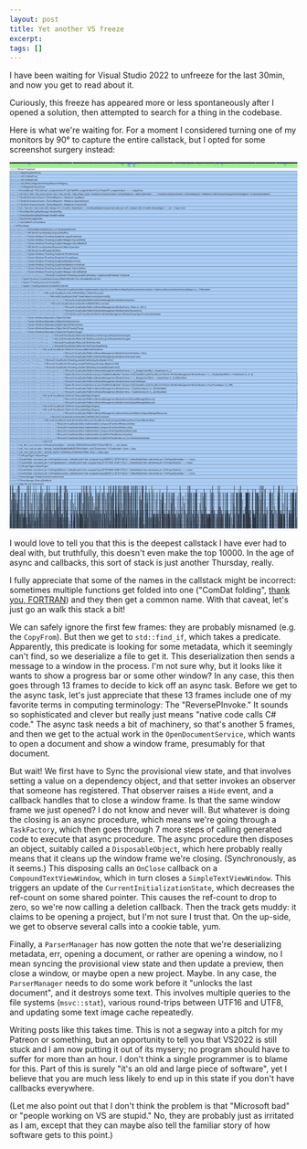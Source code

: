 ```yaml
---
layout: post
title: Yet another VS freeze
excerpt:
tags: []
---
```


I have been waiting for Visual Studio 2022 to unfreeze for the last 30min, and now you get to read about it.

Curiously, this freeze has appeared more or less spontaneously after I opened a solution, then attempted to search for a thing in the codebase.

Here is what we're waiting for. For a moment I considered turning one of my monitors by 90° to capture the entire callstack, but I opted for some screenshot surgery instead:

![Deep callstack](/assets/img/2025-03-13-yet-another-vs-freeze/image.png)

I would love to tell you that this is the deepest callstack I have ever had to deal with, but truthfully, this doesn't even make the top 10000. In the age of async and callbacks, this sort of stack is just another Thursday, really.

I fully appreciate that some of the names in the callstack might be incorrect: sometimes multiple functions get folded into one ("ComDat folding", [thank you, FORTRAN](https://devblogs.microsoft.com/oldnewthing/20161024-00/?p=94575)) and they then get a common name. With that caveat, let's just go an walk this stack a bit!

We can safely ignore the first few frames: they are probably misnamed (e.g. the `CopyFrom`). But then we get to `std::find_if`, which takes a predicate. Apparently, this predicate is looking for some metadata, which it seemingly can't find, so we deserialize a file to get it. 
This deserialization then sends a message to a window in the process. I'm not sure why, but it looks like it wants to show a progress bar or some other window? In any case, this then goes through 13 frames to decide to kick off an async task. 
Before we get to the async task, let's just appreciate that these 13 frames include one of my favorite terms in computing terminology: The "ReversePInvoke." It sounds so sophisticated and clever but really just means "native code calls C# code." 
The async task needs a bit of machinery, so that's another 5 frames, and then we get to the actual work in the `OpenDocumentService`, which wants to open a document and show a window frame, presumably for that document.

But wait! We first have to Sync the provisional view state, and that involves setting a value on a dependency object, and that setter invokes an observer that someone has registered. That observer raises a `Hide` event, and a callback handles that to close a window frame.
Is that the same window frame we just opened? I do not know and never will. But whatever is doing the closing is an async procedure, which means we're going through a `TaskFactory`, which then goes through 7 more steps of calling generated code to execute that async procedure.
The async procedure then disposes an object, suitably called a `DisposableObject`, which here probably really means that it cleans up the window frame we're closing. (Synchronously, as it seems.)
This disposing calls an `OnClose` callback on a `CompoundTextViewWindow`, which in turn closes a `SimpleTextViewWindow`. This triggers an update of the `CurrentInitializationState`, which decreases the ref-count on some shared pointer.
This causes the ref-count to drop to zero, so we're now calling a deletion callback. Then the track gets muddy: it claims to be opening a project, but I'm not sure I trust that. On the up-side, we get to observe several calls into a cookie table, yum.

Finally, a `ParserManager` has now gotten the note that we're deserializing metadata, err, opening a document, or rather are opening a window, no I mean syncing the provisional view state and then update a preview, then close a window, or maybe open a new project. Maybe.
In any case, the `ParserManager` needs to do some work before it "unlocks the last document", and it destroys some text. This involves multiple queries to the file systems (`msvc::stat`), various round-trips between UTF16 and UTF8, and updating some text image cache repeatedly.

Writing posts like this takes time. This is not a segway into a pitch for my Patreon or something, but an opportunity to tell you that VS2022 is still stuck and I am now putting it out of its mysery; no program should have to suffer for more than an hour.
I don't think a single programmer is to blame for this. Part of this is surely "it's an old and large piece of software", yet I believe that you are much less likely to end up in this state if you don't have callbacks everywhere.

(Let me also point out that I don't think the problem is that "Microsoft bad" or "people working on VS are stupid." No, they are probably just as irritated as I am, except that they can maybe also tell the familiar story of how software gets to this point.)